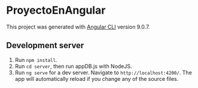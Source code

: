 # ProyectoEnAngular

This project was generated with [Angular CLI](https://github.com/angular/angular-cli) version 9.0.7.

## Development server

1) Run `npm install`.
2) Run `cd server`, then run appDB.js with NodeJS.
3) Run `ng serve` for a dev server. Navigate to `http://localhost:4200/`. The app will automatically reload if you change any of the source files.

